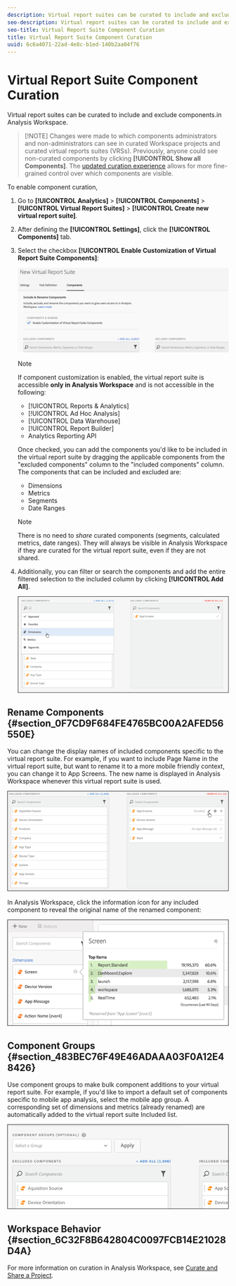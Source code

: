 ```yaml
---
description: Virtual report suites can be curated to include and exclude components.in Analysis Workspace.
seo-description: Virtual report suites can be curated to include and exclude components.in Analysis Workspace.
seo-title: Virtual Report Suite Component Curation
title: Virtual Report Suite Component Curation
uuid: 6c6a4071-22ad-4e8c-b1ed-140b2aa04f76
---
```


# Virtual Report Suite Component Curation

Virtual report suites can be curated to include and exclude components.in Analysis Workspace.

> [!NOTE] Changes were made to which components administrators and non-administrators can see in curated Workspace projects and curated virtual reports suites (VRSs). Previously, anyone could see non-curated components by clicking **[!UICONTROL Show all Components]**. The [updated curation experience](https://marketing.adobe.com/resources/help/en_US/analytics/analysis-workspace/curate-projects-vrs.html) allows for more fine-grained control over which components are visible.

To enable component curation,

1. Go to **[!UICONTROL Analytics]** > **[!UICONTROL Components]** > **[!UICONTROL Virtual Report Suites]** > **[!UICONTROL Create new virtual report suite]**.
1. After defining the **[!UICONTROL Settings]**, click the **[!UICONTROL Components]** tab.

1. Select the checkbox **[!UICONTROL Enable Customization of Virtual Report Suite Components]**:

   ![](assets/vrs-enable.png)

   >[!NOTE]
   >
   >If component customization is enabled, the virtual report suite is accessible **only in Analysis Workspace** and is not accessible in the following:

    * [!UICONTROL Reports & Analytics] 
    * [!UICONTROL Ad Hoc Analysis] 
    * [!UICONTROL Data Warehouse] 
    * [!UICONTROL Report Builder] 
    * Analytics Reporting API

   Once checked, you can add the components you'd like to be included in the virtual report suite by dragging the applicable components from the "excluded components" column to the "included components" column. The components that can be included and excluded are:

    * Dimensions 
    * Metrics 
    * Segments 
    * Date Ranges

   >[!NOTE]
   >
   >There is no need to *share* curated components (segments, calculated metrics, date ranges). They will always be visible in Analysis Workspace if they are curated for the virtual report suite, even if they are not shared.

1. Additionally, you can filter or search the components and add the entire filtered selection to the included column by clicking **[!UICONTROL Add All]**.

   ![](assets/vrs-add-all.png)

## Rename Components {#section_0F7CD9F684FE4765BC00A2AFED56550E}

You can change the display names of included components specific to the virtual report suite. For example, if you want to include Page Name in the virtual report suite, but want to rename it to a more mobile friendly context, you can change it to App Screens. The new name is displayed in Analysis Workspace whenever this virtual report suite is used.

![](assets/vrs-rename-component.png)

In Analysis Workspace, click the information icon for any included component to reveal the original name of the renamed component:

![](assets/vrs-aw-renamed.png)

## Component Groups {#section_483BEC76F49E46ADAAA03F0A12E48426}

Use component groups to make bulk component additions to your virtual report suite. For example, if you'd like to import a default set of components specific to mobile app analysis, select the mobile app group. A corresponding set of dimensions and metrics (already renamed) are automatically added to the virtual report suite Included list.

![](assets/vrs-comp-grp.png)

## Workspace Behavior {#section_6C32F8B642804C0097FCB14E21028D4A}

For more information on curation in Analysis Workspace, see [Curate and Share a Project](https://marketing.adobe.com/resources/help/en_US/analytics/analysis-workspace/curate.html).
